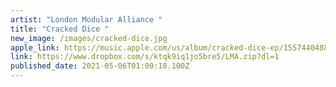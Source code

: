 ```yaml
---
artist: "London Modular Alliance "
title: "Cracked Dice "
new_image: /images/cracked-dice.jpg
apple_link: https://music.apple.com/us/album/cracked-dice-ep/1557440488
link: https://www.dropbox.com/s/ktqk9iq1jo5bre5/LMA.zip?dl=1
published_date: 2021-05-06T01:00:18.100Z
---
```

